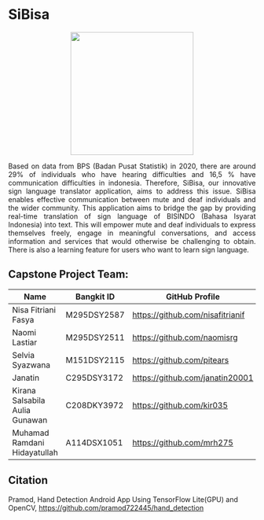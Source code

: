 # SiBisa
<p align="center">
  <img src="https://github.com/mrh275/SiBisa/assets/125880337/511528b7-caaf-418b-929d-986edefb3f44" width="250"/>
</p>

<p align="justify">
Based on data from BPS (Badan Pusat Statistik) in 2020, there are around 29% of individuals who have hearing difficulties and 16,5 %  have communication difficulties in indonesia. Therefore, SiBisa, our innovative sign language translator application, aims to address this issue. SiBisa enables effective communication between mute and deaf individuals and the wider community. This application aims to bridge the gap by providing real-time translation of sign language of  BISINDO (Bahasa Isyarat Indonesia) into text. This will empower mute and deaf individuals to express themselves freely, engage in meaningful conversations, and access information and services that would otherwise be challenging to obtain. There is also a learning feature for users who want to learn sign language.
</p>


## Capstone Project Team:
| Name  | Bangkit ID | GitHub Profile |
| ------------- | ------------- | ------------- |
| Nisa Fitriani Fasya | M295DSY2587   | https://github.com/nisafitrianif |
| Naomi Lastiar | M295DSY2511  | https://github.com/naomisrg |
| Selvia Syazwana | M151DSY2115  | https://github.com/pitears |
| Janatin | C295DSY3172  | https://github.com/janatin20001 |
| Kirana Salsabila Aulia Gunawan | C208DKY3972  | https://github.com/kir035 |
| Muhamad Ramdani Hidayatullah | A114DSX1051 | https://github.com/mrh275 |

## Citation
Pramod, Hand Detection Android App Using TensorFlow Lite(GPU) and OpenCV, https://github.com/pramod722445/hand_detection
